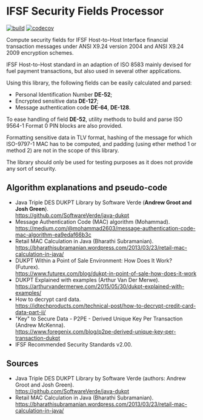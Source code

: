 # IFSF Security Fields Processor

[![build](https://github.com/alessandrozamberletti/ifsf-h2h-security/workflows/build/badge.svg)](https://github.com/alessandrozamberletti/ifsf-h2h-security/actions) [![codecov](https://codecov.io/gh/alessandrozamberletti/ifsf-h2h-security/branch/main/graph/badge.svg?token=154BV4DN74)](https://codecov.io/gh/alessandrozamberletti/ifsf-h2h-security)

Compute security fields for IFSF Host-to-Host Interface financial transaction messages under ANSI X9.24 version 2004 and ANSI X9.24 2009 encryption schemes.  

IFSF Host-to-Host standard in an adaption of ISO 8583 mainly devised for fuel payment transactions, but also used in several other applications. 

Using this library, the following fields can be easily calculated and parsed:
- Personal Identification Number **DE-52**;
- Encrypted sensitive data **DE-127**;
- Message authentication code **DE-64**, **DE-128**.

To ease handling of field **DE-52**, utility methods to build and parse ISO 9564-1 Format 0 PIN blocks are also provided.

Formatting sensitive data in TLV format, hashing of the message for which ISO-9797-1 MAC has to be computed, and padding 
(using ether method 1 or method 2) are not in the scope of this library.

The library should only be used for testing purposes as it does not provide any sort of security.
  
## Algorithm explanations and pseudo-code

- Java Triple DES DUKPT Library by Software Verde (**Andrew Groot and Josh Green**).  
  https://github.com/SoftwareVerde/java-dukpt 
- Message Authentication Code (MAC) algorithm (Mohammad).  
  https://medium.com/@mohammad2603/message-authentication-code-mac-algorithm-ea9edaf66b3c 
- Retail MAC Calculation in Java (Bharathi Subramanian).  
  https://bharathisubramanian.wordpress.com/2013/03/23/retail-mac-calculation-in-java/ 
- DUKPT Within a Point of Sale Environment: How Does It Work? (Futurex).  
  https://www.futurex.com/blog/dukpt-in-point-of-sale-how-does-it-work 
- DUKPT Explained with examples (Arthur Van Der Merwe).  
  https://arthurvandermerwe.com/2015/05/30/dukpt-explained-with-examples/ 
- How to decrypt card data.  
  https://idtechproducts.com/technical-post/how-to-decrypt-credit-card-data-part-ii/ 
- "Key" to Secure Data - P2PE - Derived Unique Key Per Transaction (Andrew McKenna).  
  https://www.foregenix.com/blog/p2pe-derived-unique-key-per-transaction-dukpt 
- IFSF Recommended Security Standards v2.00.  

## Sources

- Java Triple DES DUKPT Library by Software Verde (authors: Andrew Groot and Josh Green).  
  https://github.com/SoftwareVerde/java-dukpt 
- Retail MAC Calculation in Java (Bharathi Subramanian).  
  https://bharathisubramanian.wordpress.com/2013/03/23/retail-mac-calculation-in-java/ 
